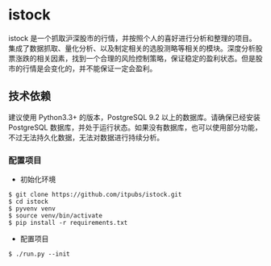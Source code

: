 # istock
istock 是一个抓取沪深股市的行情，并按照个人的喜好进行分析和整理的项目。集成了数据抓取、量化分析、以及制定相关的选股测略等相关的模块。深度分析股票涨跌的相关因素，找到一个合理的风险控制策略，保证稳定的盈利状态。但是股市的行情是会变化的，并不能保证一定会盈利。

## 技术依赖

建议使用 Python3.3+ 的版本，PostgreSQL 9.2 以上的数据库。请确保已经安装 PostgreSQL 数据库，并处于运行状态。如果没有数据库，也可以使用部分功能，不过无法持久化数据，无法对数据进行持续分析。


### 配置项目

- 初始化环境

```shell
$ git clone https://github.com/itpubs/istock.git
$ cd istock
$ pyvenv venv
$ source venv/bin/activate
$ pip install -r requirements.txt
```

- 配置项目

```shell
$ ./run.py --init
```

